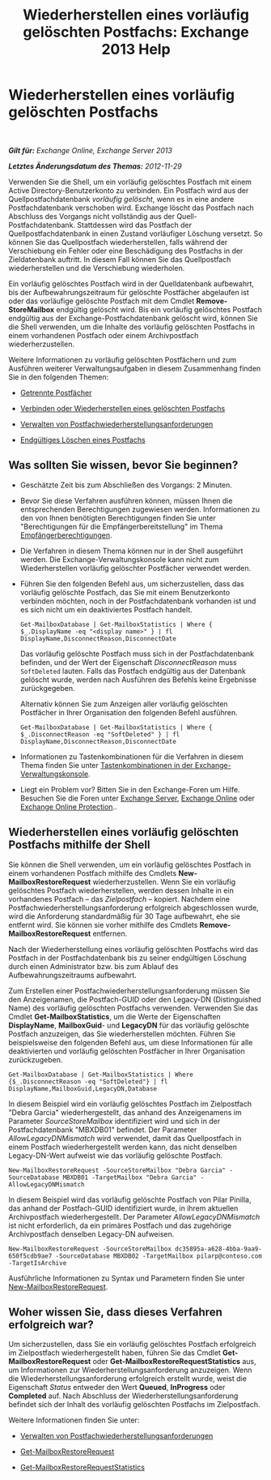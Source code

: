﻿---
title: 'Wiederherstellen eines vorläufig gelöschten Postfachs: Exchange 2013 Help'
TOCTitle: Wiederherstellen eines vorläufig gelöschten Postfachs
ms:assetid: 4f3f5ce4-9d12-4ed8-9f70-d8a6aa8a1b2e
ms:mtpsurl: https://technet.microsoft.com/de-de/library/JJ863435(v=EXCHG.150)
ms:contentKeyID: 50554823
ms.date: 04/24/2018
mtps_version: v=EXCHG.150
ms.translationtype: HT
---

# Wiederherstellen eines vorläufig gelöschten Postfachs

 

_**Gilt für:** Exchange Online, Exchange Server 2013_

_**Letztes Änderungsdatum des Themas:** 2012-11-29_

Verwenden Sie die Shell, um ein vorläufig gelöschtes Postfach mit einem Active Directory-Benutzerkonto zu verbinden. Ein Postfach wird aus der Quellpostfachdatenbank *vorläufig gelöscht*, wenn es in eine andere Postfachdatenbank verschoben wird. Exchange löscht das Postfach nach Abschluss des Vorgangs nicht vollständig aus der Quell-Postfachdatenbank. Stattdessen wird das Postfach der Quellpostfachdatenbank in einen Zustand vorläufiger Löschung versetzt. So können Sie das Quellpostfach wiederherstellen, falls während der Verschiebung ein Fehler oder eine Beschädigung des Postfachs in der Zieldatenbank auftritt. In diesem Fall können Sie das Quellpostfach wiederherstellen und die Verschiebung wiederholen.

Ein vorläufig gelöschtes Postfach wird in der Quelldatenbank aufbewahrt, bis der Aufbewahrungszeitraum für gelöschte Postfächer abgelaufen ist oder das vorläufige gelöschte Postfach mit dem Cmdlet **Remove-StoreMailbox** endgültig gelöscht wird. Bis ein vorläufig gelöschtes Postfach endgültig aus der Exchange-Postfachdatenbank gelöscht wird, können Sie die Shell verwenden, um die Inhalte des vorläufig gelöschten Postfachs in einem vorhandenen Postfach oder einem Archivpostfach wiederherzustellen.

Weitere Informationen zu vorläufig gelöschten Postfächern und zum Ausführen weiterer Verwaltungsaufgaben in diesem Zusammenhang finden Sie in den folgenden Themen:

  - [Getrennte Postfächer](disconnected-mailboxes-exchange-2013-help.md)

  - [Verbinden oder Wiederherstellen eines gelöschten Postfachs](connect-or-restore-a-deleted-mailbox-exchange-2013-help.md)

  - [Verwalten von Postfachwiederherstellungsanforderungen](manage-mailbox-restore-requests-exchange-2013-help.md)

  - [Endgültiges Löschen eines Postfachs](permanently-delete-a-mailbox-exchange-2013-help.md)

## Was sollten Sie wissen, bevor Sie beginnen?

  - Geschätzte Zeit bis zum Abschließen des Vorgangs: 2 Minuten.

  - Bevor Sie diese Verfahren ausführen können, müssen Ihnen die entsprechenden Berechtigungen zugewiesen werden. Informationen zu den von Ihnen benötigten Berechtigungen finden Sie unter "Berechtigungen für die Empfängerbereitstellung" im Thema [Empfängerberechtigungen](recipients-permissions-exchange-2013-help.md).

  - Die Verfahren in diesem Thema können nur in der Shell ausgeführt werden. Die Exchange-Verwaltungskonsole kann nicht zum Wiederherstellen vorläufig gelöschter Postfächer verwendet werden.

  - Führen Sie den folgenden Befehl aus, um sicherzustellen, dass das vorläufig gelöschte Postfach, das Sie mit einem Benutzerkonto verbinden möchten, noch in der Postfachdatenbank vorhanden ist und es sich nicht um ein deaktiviertes Postfach handelt.
    
        Get-MailboxDatabase | Get-MailboxStatistics | Where { $_.DisplayName -eq "<display name>" } | fl DisplayName,DisconnectReason,DisconnectDate
    
    Das vorläufig gelöschte Postfach muss sich in der Postfachdatenbank befinden, und der Wert der Eigenschaft *DisconnectReason* muss `SoftDeleted` lauten. Falls das Postfach endgültig aus der Datenbank gelöscht wurde, werden nach Ausführen des Befehls keine Ergebnisse zurückgegeben.
    
    Alternativ können Sie zum Anzeigen aller vorläufig gelöschten Postfächer in Ihrer Organisation den folgenden Befehl ausführen.
    
        Get-MailboxDatabase | Get-MailboxStatistics | Where { $_.DisconnectReason -eq "SoftDeleted" } | fl DisplayName,DisconnectReason,DisconnectDate

  - Informationen zu Tastenkombinationen für die Verfahren in diesem Thema finden Sie unter [Tastenkombinationen in der Exchange-Verwaltungskonsole](keyboard-shortcuts-in-the-exchange-admin-center-exchange-online-protection-help.md).

  - Liegt ein Problem vor? Bitten Sie in den Exchange-Foren um Hilfe. Besuchen Sie die Foren unter [Exchange Server](https://go.microsoft.com/fwlink/p/?linkid=60612), [Exchange Online](https://go.microsoft.com/fwlink/p/?linkid=267542) oder [Exchange Online Protection](https://go.microsoft.com/fwlink/p/?linkid=285351)..

## Wiederherstellen eines vorläufig gelöschten Postfachs mithilfe der Shell

Sie können die Shell verwenden, um ein vorläufig gelöschtes Postfach in einem vorhandenen Postfach mithilfe des Cmdlets **New-MailboxRestoreRequest** wiederherzustellen. Wenn Sie ein vorläufig gelöschtes Postfach wiederherstellen, werden dessen Inhalte in ein vorhandenes Postfach – das *Zielpostfach* – kopiert. Nachdem eine Postfachwiederherstellungsanforderung erfolgreich abgeschlossen wurde, wird die Anforderung standardmäßig für 30 Tage aufbewahrt, ehe sie entfernt wird. Sie können sie vorher mithilfe des Cmdlets **Remove-MailboxRestoreRequest** entfernen.

Nach der Wiederherstellung eines vorläufig gelöschten Postfachs wird das Postfach in der Postfachdatenbank bis zu seiner endgültigen Löschung durch einen Administrator bzw. bis zum Ablauf des Aufbewahrungszeitraums aufbewahrt.

Zum Erstellen einer Postfachwiederherstellungsanforderung müssen Sie den Anzeigenamen, die Postfach-GUID oder den Legacy-DN (Distinguished Name) des vorläufig gelöschten Postfachs verwenden. Verwenden Sie das Cmdlet **Get-MailboxStatistics**, um die Werte der Eigenschaften **DisplayName**, **MailboxGuid**- und **LegacyDN** für das vorläufig gelöschte Postfach anzuzeigen, das Sie wiederherstellen möchten. Führen Sie beispielsweise den folgenden Befehl aus, um diese Informationen für alle deaktivierten und vorläufig gelöschten Postfächer in Ihrer Organisation zurückzugeben.

    Get-MailboxDatabase | Get-MailboxStatistics | Where {$_.DisconnectReason -eq "SoftDeleted"} | fl DisplayName,MailboxGuid,LegacyDN,Database

In diesem Beispiel wird ein vorläufig gelöschtes Postfach im Zielpostfach "Debra Garcia" wiederhergestellt, das anhand des Anzeigenamens im Parameter *SourceStoreMailbox* identifiziert wird und sich in der Postfachdatenbank "MBXDB01" befindet. Der Parameter *AllowLegacyDNMismatch* wird verwendet, damit das Quellpostfach in einem Postfach wiederhergestellt werden kann, das nicht denselben Legacy-DN-Wert aufweist wie das vorläufig gelöschte Postfach.

    New-MailboxRestoreRequest -SourceStoreMailbox "Debra Garcia" -SourceDatabase MBXDB01 -TargetMailbox "Debra Garcia" -AllowLegacyDNMismatch

In diesem Beispiel wird das vorläufig gelöschte Postfach von Pilar Pinilla, das anhand der Postfach-GUID identifiziert wurde, in ihrem aktuellen Archivpostfach wiederhergestellt. Der Parameter *AllowLegacyDNMismatch* ist nicht erforderlich, da ein primäres Postfach und das zugehörige Archivpostfach denselben Legacy-DN aufweisen.

    New-MailboxRestoreRequest -SourceStoreMailbox dc35895a-a628-4bba-9aa9-650f5cdb9ae7 -SourceDatabase MBXDB02 -TargetMailbox pilarp@contoso.com -TargetIsArchive

Ausführliche Informationen zu Syntax und Parametern finden Sie unter [New-MailboxRestoreRequest](https://technet.microsoft.com/de-de/library/ff829875\(v=exchg.150\)).

## Woher wissen Sie, dass dieses Verfahren erfolgreich war?

Um sicherzustellen, dass Sie ein vorläufig gelöschtes Postfach erfolgreich im Zielpostfach wiederhergestellt haben, führen Sie das Cmdlet **Get-MailboxRestoreRequest** oder **Get-MailboxRestoreRequestStatistics** aus, um Informationen zur Wiederherstellungsanforderung anzuzeigen. Wenn die Wiederherstellungsanforderung erfolgreich erstellt wurde, weist die Eigenschaft *Status* entweder den Wert **Queued**, **InProgress** oder **Completed** auf. Nach Abschluss der Wiederherstellungsanforderung befindet sich der Inhalt des vorläufig gelöschten Postfachs im Zielpostfach.

Weitere Informationen finden Sie unter:

  - [Verwalten von Postfachwiederherstellungsanforderungen](manage-mailbox-restore-requests-exchange-2013-help.md)

  - [Get-MailboxRestoreRequest](https://technet.microsoft.com/de-de/library/ff829907\(v=exchg.150\))

  - [Get-MailboxRestoreRequestStatistics](https://technet.microsoft.com/de-de/library/ff829912\(v=exchg.150\))

